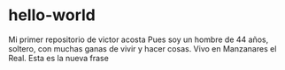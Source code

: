 # hello-world
Mi primer repositorio de victor acosta
Pues soy un hombre de 44 años, soltero, con muchas ganas de vivir y hacer cosas.
Vivo en Manzanares el Real.
Esta es la nueva frase
